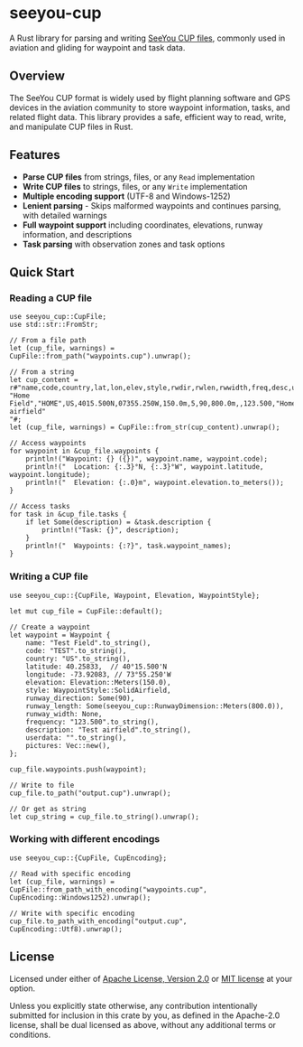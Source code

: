 # seeyou-cup

A Rust library for parsing and writing [SeeYou CUP files](https://downloads.naviter.com/docs/SeeYou_CUP_file_format.pdf), commonly used in aviation and gliding for waypoint and task data.

## Overview

The SeeYou CUP format is widely used by flight planning software and GPS devices in the aviation community to store waypoint information, tasks, and related flight data. This library provides a safe, efficient way to read, write, and manipulate CUP files in Rust.

## Features

- **Parse CUP files** from strings, files, or any `Read` implementation
- **Write CUP files** to strings, files, or any `Write` implementation
- **Multiple encoding support** (UTF-8 and Windows-1252)
- **Lenient parsing** - Skips malformed waypoints and continues parsing, with detailed warnings
- **Full waypoint support** including coordinates, elevations, runway information, and descriptions
- **Task parsing** with observation zones and task options

## Quick Start

### Reading a CUP file

```rust,no_run
use seeyou_cup::CupFile;
use std::str::FromStr;

// From a file path
let (cup_file, warnings) = CupFile::from_path("waypoints.cup").unwrap();

// From a string
let cup_content = r#"name,code,country,lat,lon,elev,style,rwdir,rwlen,rwwidth,freq,desc,userdata,pics
"Home Field","HOME",US,4015.500N,07355.250W,150.0m,5,90,800.0m,,123.500,"Home airfield"
"#;
let (cup_file, warnings) = CupFile::from_str(cup_content).unwrap();

// Access waypoints
for waypoint in &cup_file.waypoints {
    println!("Waypoint: {} ({})", waypoint.name, waypoint.code);
    println!("  Location: {:.3}°N, {:.3}°W", waypoint.latitude, waypoint.longitude);
    println!("  Elevation: {:.0}m", waypoint.elevation.to_meters());
}

// Access tasks
for task in &cup_file.tasks {
    if let Some(description) = &task.description {
        println!("Task: {}", description);
    }
    println!("  Waypoints: {:?}", task.waypoint_names);
}
```

### Writing a CUP file

```rust,no_run
use seeyou_cup::{CupFile, Waypoint, Elevation, WaypointStyle};

let mut cup_file = CupFile::default();

// Create a waypoint
let waypoint = Waypoint {
    name: "Test Field".to_string(),
    code: "TEST".to_string(),
    country: "US".to_string(),
    latitude: 40.25833,  // 40°15.500'N
    longitude: -73.92083, // 73°55.250'W  
    elevation: Elevation::Meters(150.0),
    style: WaypointStyle::SolidAirfield,
    runway_direction: Some(90),
    runway_length: Some(seeyou_cup::RunwayDimension::Meters(800.0)),
    runway_width: None,
    frequency: "123.500".to_string(),
    description: "Test airfield".to_string(),
    userdata: "".to_string(),
    pictures: Vec::new(),
};

cup_file.waypoints.push(waypoint);

// Write to file
cup_file.to_path("output.cup").unwrap();

// Or get as string
let cup_string = cup_file.to_string().unwrap();
```

### Working with different encodings

```rust,no_run
use seeyou_cup::{CupFile, CupEncoding};

// Read with specific encoding
let (cup_file, warnings) = CupFile::from_path_with_encoding("waypoints.cup", CupEncoding::Windows1252).unwrap();

// Write with specific encoding
cup_file.to_path_with_encoding("output.cup", CupEncoding::Utf8).unwrap();
```

## License

Licensed under either of [Apache License, Version 2.0](LICENSE-APACHE) or
[MIT license](LICENSE-MIT) at your option.

Unless you explicitly state otherwise, any contribution intentionally submitted
for inclusion in this crate by you, as defined in the Apache-2.0 license, shall
be dual licensed as above, without any additional terms or conditions.
